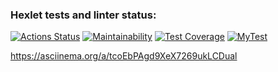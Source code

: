 ### Hexlet tests and linter status:
[![Actions Status](https://github.com/Wicked93/frontend-project-lvl2/workflows/hexlet-check/badge.svg)](https://github.com/Wicked93/frontend-project-lvl2/actions)
[![Maintainability](https://api.codeclimate.com/v1/badges/d35dcb4c7fca8c6faf55/maintainability)](https://codeclimate.com/github/Wicked93/frontend-project-lvl2/maintainability)
[![Test Coverage](https://api.codeclimate.com/v1/badges/d35dcb4c7fca8c6faf55/test_coverage)](https://codeclimate.com/github/Wicked93/frontend-project-lvl2/test_coverage)
[![MyTest](https://github.com/Wicked93/frontend-project-lvl2/actions/workflows/test-step.yml/badge.svg)](https://github.com/Wicked93/frontend-project-lvl2/actions/workflows/test-step.yml)

https://asciinema.org/a/tcoEbPAgd9XeX7269ukLCDual
